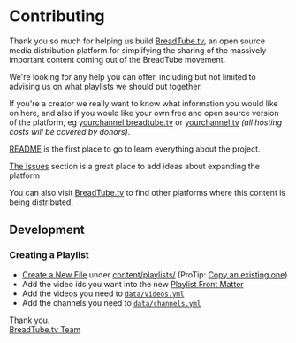 # Contributing

Thank you so much for helping us build [BreadTube.tv](https://BreadTube.tv), an open source media distribution platform for simplifying the sharing of the massively important content coming out of the BreadTube movement.

We're looking for any help you can offer, including but not limited to advising us on what playlists we should put together.

If you're a creator we really want to know what information you would like on here, and also if you would like your own free and open source version of the platform, eg [yourchannel.breadtube.tv](#contributing) or [yourchannel.tv](#contributing) _(all hosting costs will be covered by donors)_.

[README](https://github.com/breadtubetv/breadtubetv/#breadtubetv) is the first place to go to learn everything about the project.

[The Issues](https://github.com/breadtubetv/breadtubetv/issues) section is a great place to add ideas about expanding the platform

You can also visit [BreadTube.tv](https://breadtube.tv) to find other platforms where this content is being distributed.

## Development

### Creating a Playlist

- [Create a New File](https://github.com/breadtubetv/breadtubetv/new/master/content/playlists) under [content/playlists/](https://github.com/breadtubetv/breadtubetv/tree/master/content/playlists) (ProTip: [Copy an existing one](https://github.com/breadtubetv/breadtubetv/blob/master/content/playlists/welcome.md))
- Add the video ids you want into the new [Playlist Front Matter](https://gohugo.io/content-management/front-matter/)
- Add the videos you need to [`data/videos.yml`](https://github.com/breadtubetv/breadtubetv/blob/master/data/videos.yml)
- Add the channels you need to [`data/channels.yml`](https://github.com/breadtubetv/breadtubetv/blob/master/data/channels.yml)

Thank you.   
[BreadTube.tv Team](https://github.com/orgs/breadtubetv/people)
